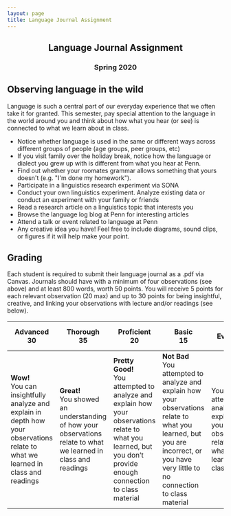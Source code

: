 ```yaml
---
layout: page
title: Language Journal Assignment
---
```


<h2 align="center">Language Journal Assignment</h2>
<h3 align="center">Spring 2020</h3>

## Observing language in the wild
Language is such a central part of our everyday experience that we often take it for granted. This semester, pay special attention to the language in the world around you and think about how what you hear (or see) is connected to what we learn about in class.
- Notice whether language is used in the same or different ways across different groups of people (age groups, peer groups, etc)
- If you visit family over the holiday break, notice how the language or dialect you grew up with is different from what you hear at Penn.
- Find out whether your roomates grammar allows something that yours doesn't (e.g. "I'm done my homework").
- Participate in a linguistics research experiment via SONA 
- Conduct your own linguistics experiment. Analyze existing data or conduct an experiment with your family or friends 
- Read a research article on a linguistics topic that interests you
- Browse the language log blog at Penn for interesting articles
- Attend a talk or event related to language at Penn 
- Any creative idea you have! Feel free to include diagrams, sound clips, or figures if it will help make your point.

## Grading

Each student is required to submit their language journal as a .pdf via Canvas. Journals should have with a minimum of four observations (see above) and at least 800 words, worth 50 points. You will receive 5 points for each relevant observation (20 max) and up to 30 points for being insightful, creative, and linking your observations with lecture and/or readings (see below).

Advanced<br>30 | Thorough<br>35 | Proficient<br>20 | Basic<br>15| No Evidence <br>10
--- | --- | --- | --- | ---
**Wow!**<br> You can insightfully analyze and explain in depth how your observations relate to what we learned in class and readings | **Great!**<br> You showed an understanding of how your observations relate to what we learned in class and readings | **Pretty Good!**<br> You attempted to analyze and explain how your observations relate to what you learned, but you don’t provide enough connection to class material | **Not Bad**<br> You attempted to analyze and explain how your observations relate to what you learned, but you are incorrect, or you have very little to no connection to class material | You did not attempt to analyze and explain how your observations relate to what you learned in class.
